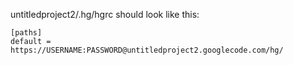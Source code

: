 untitledproject2/.hg/hgrc should look like this:
```
[paths]
default = https://USERNAME:PASSWORD@untitledproject2.googlecode.com/hg/
```